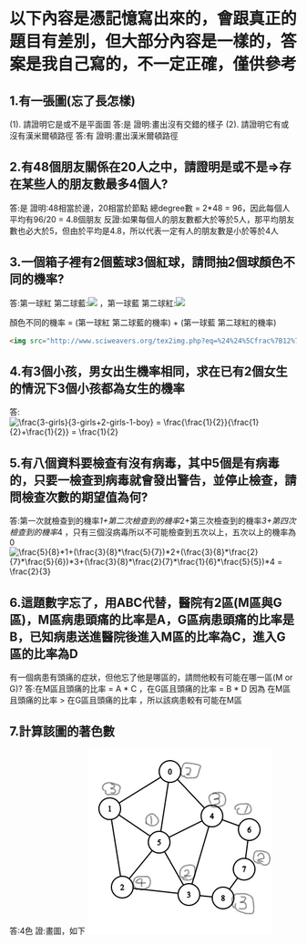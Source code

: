 # 以下內容是憑記憶寫出來的，會跟真正的題目有差別，但大部分內容是一樣的，答案是我自己寫的，不一定正確，僅供參考
## 1.有一張圖(忘了長怎樣)
(1). 請證明它是或不是平面圖 答:是 證明:畫出沒有交錯的樣子
(2). 請證明它有或沒有漢米爾頓路徑 答:有 證明:畫出漢米爾頓路徑
## 2.有48個朋友關係在20人之中，請證明是或不是=>存在某些人的朋友數最多4個人?
答:是
證明:48相當於邊，20相當於節點 總degree數 = 2*48 = 96，因此每個人平均有96/20 = 4.8個朋友
反證:如果每個人的朋友數都大於等於5人，那平均朋友數也必大於5，但由於平均是4.8，所以代表一定有人的朋友數是小於等於4人
## 3.一個箱子裡有2個藍球3個紅球，請問抽2個球顏色不同的機率?

答:第一球紅 第二球藍:<img src="https://render.githubusercontent.com/render/math?math=\frac{3}{5} * \frac{2}{4}"> ，第一球藍 第二球紅:<img src="https://render.githubusercontent.com/render/math?math=\frac{2}{5} * \frac{3}{4}">

顏色不同的機率 = (第一球紅 第二球藍的機率) + (第一球藍 第二球紅的機率)
```markdown
<img src="http://www.sciweavers.org/tex2img.php?eq=%24%24%5Cfrac%7B12%7D%7B20%7D%20%3D%20%5Cfrac%7B6%7D%7B20%7D%20%2B%20%5Cfrac%7B6%7D%7B20%7D%20%3D%20%5Cfrac%7B3%7D%7B5%7D%24%24&bc=White&fc=Black&im=jpg&fs=12&ff=arev&edit=0" align="center" border="0" alt="\frac{12}{20} = \frac{6}{20} + \frac{6}{20} = \frac{3}{5}" width="133" height="26" />
```

## 4.有3個小孩，男女出生機率相同，求在已有2個女生的情況下3個小孩都為女生的機率
答:<img src="http://www.sciweavers.org/tex2img.php?eq=%24%24%5Cfrac%7B3-girls%7D%7B3-girls%2B2-girls-1-boy%7D%20%3D%20%5Cfrac%7B%5Cfrac%7B1%7D%7B2%7D%7D%7B%5Cfrac%7B1%7D%7B2%7D%2B%5Cfrac%7B1%7D%7B2%7D%7D%20%3D%20%5Cfrac%7B1%7D%7B2%7D%24%24&bc=White&fc=Black&im=jpg&fs=12&ff=arev&edit=0" align="center" border="0" alt="\frac{3-girls}{3-girls+2-girls-1-boy} = \frac{\frac{1}{2}}{\frac{1}{2}+\frac{1}{2}} = \frac{1}{2}" width="247" height="42" />

## 5.有八個資料要檢查有沒有病毒，其中5個是有病毒的，只要一檢查到病毒就會發出警告，並停止檢查，請問檢查次數的期望值為何?
答:第一次就檢查到的機率*1+第二次檢查到的機率*2+第三次檢查到的機率*3+第四次檢查到的機率*4 ，只有三個沒病毒所以不可能檢查到五次以上，五次以上的機率為0
<img src="http://www.sciweavers.org/tex2img.php?eq=%24%24%5Cfrac%7B5%7D%7B8%7D%2A1%2B%28%5Cfrac%7B3%7D%7B8%7D%2A%5Cfrac%7B5%7D%7B7%7D%29%2A2%2B%28%5Cfrac%7B3%7D%7B8%7D%2A%5Cfrac%7B2%7D%7B7%7D%2A%5Cfrac%7B5%7D%7B6%7D%29%2A3%2B%28%5Cfrac%7B3%7D%7B8%7D%2A%5Cfrac%7B2%7D%7B7%7D%2A%5Cfrac%7B1%7D%7B6%7D%2A%5Cfrac%7B5%7D%7B5%7D%29%2A4%20%3D%20%5Cfrac%7B2%7D%7B3%7D%24%24&bc=White&fc=Black&im=jpg&fs=12&ff=arev&edit=0" align="center" border="0" alt="\frac{5}{8}*1+(\frac{3}{8}*\frac{5}{7})*2+(\frac{3}{8}*\frac{2}{7}*\frac{5}{6})*3+(\frac{3}{8}*\frac{2}{7}*\frac{1}{6}*\frac{5}{5})*4 = \frac{2}{3}" width="503" height="26" />

## 6.這題數字忘了，用ABC代替，醫院有2區(M區與G區)，M區病患頭痛的比率是A，G區病患頭痛的比率是B，已知病患送進醫院後進入M區的比率為C，進入G區的比率為D
有一個病患有頭痛的症狀，但他忘了他是哪區的，請問他較有可能在哪一區(M or G)?
答:在M區且頭痛的比率 = A * C ，在G區且頭痛的比率 = B * D
因為 在M區且頭痛的比率 > 在G區且頭痛的比率 ，所以該病患較有可能在M區
## 7.計算該圖的著色數
答:4色 證:畫圖，如下
![](Inkedgraph_LI.jpg)
